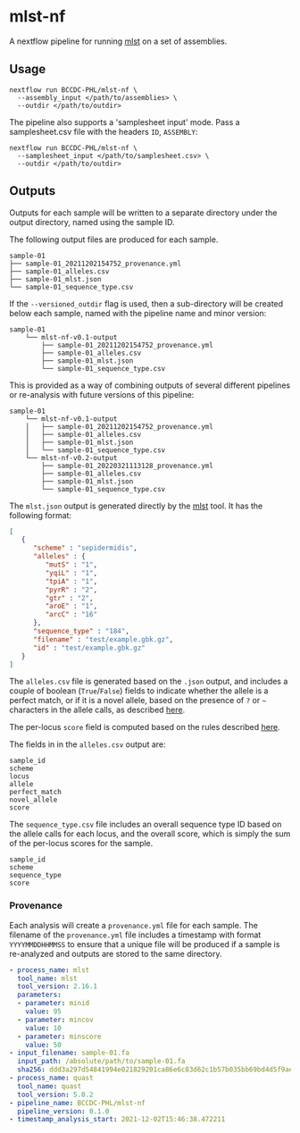 # mlst-nf
A nextflow pipeline for running [mlst](https://github.com/tseemann/mlst) on a set of assemblies.

## Usage

```
nextflow run BCCDC-PHL/mlst-nf \
  --assembly_input </path/to/assemblies> \
  --outdir </path/to/outdir>
```

The pipeline also supports a 'samplesheet input' mode. Pass a samplesheet.csv file with the headers `ID`, `ASSEMBLY`:

```
nextflow run BCCDC-PHL/mlst-nf \
  --samplesheet_input </path/to/samplesheet.csv> \
  --outdir </path/to/outdir>
```

## Outputs

Outputs for each sample will be written to a separate directory under the output directory, named using the sample ID.

The following output files are produced for each sample.

```
sample-01
├── sample-01_20211202154752_provenance.yml
├── sample-01_alleles.csv
├── sample-01_mlst.json
└── sample-01_sequence_type.csv
```

If the `--versioned_outdir` flag is used, then a sub-directory will be created below each sample, named with the pipeline name and minor version:

```
sample-01
    └── mlst-nf-v0.1-output
        ├── sample-01_20211202154752_provenance.yml
        ├── sample-01_alleles.csv     
        ├── sample-01_mlst.json	      
        └── sample-01_sequence_type.csv
```

This is provided as a way of combining outputs of several different pipelines or re-analysis with future versions of this pipeline:

```
sample-01
    └── mlst-nf-v0.1-output
    │   ├── sample-01_20211202154752_provenance.yml
    │   ├── sample-01_alleles.csv
    │   ├── sample-01_mlst.json
    │   └── sample-01_sequence_type.csv
    └── mlst-nf-v0.2-output
        ├── sample-01_20220321113128_provenance.yml
        ├── sample-01_alleles.csv
        ├── sample-01_mlst.json
        └── sample-01_sequence_type.csv
```

The `mlst.json` output is generated directly by the [mlst](https://github.com/tseemann/mlst) tool.
It has the following format:

```json
[
   {
      "scheme" : "sepidermidis",
      "alleles" : {
         "mutS" : "1",
         "yqiL" : "1",
         "tpiA" : "1",
         "pyrR" : "2",
         "gtr" : "2",
         "aroE" : "1",
         "arcC" : "16"
      },
      "sequence_type" : "184",
      "filename" : "test/example.gbk.gz",
      "id" : "test/example.gbk.gz"
   }
]
```

The `alleles.csv` file is generated based on the `.json` output, and includes a couple of boolean (`True`/`False`) fields to indicate
whether the allele is a perfect match, or if it is a novel allele, based on the presence of `?` or `~` characters in the allele calls, as described
[here](https://github.com/tseemann/mlst#missing-data).

The per-locus `score` field is computed based on the rules described [here](https://github.com/tseemann/mlst#scoring-system).

The fields in in the `alleles.csv` output are:

```
sample_id
scheme
locus
allele
perfect_match
novel_allele
score
```

The `sequence_type.csv` file includes an overall sequence type ID based on the allele calls for each locus, and the overall
score, which is simply the sum of the per-locus scores for the sample.

```
sample_id
scheme
sequence_type
score
```

### Provenance
Each analysis will create a `provenance.yml` file for each sample. The filename of the `provenance.yml` file includes
a timestamp with format `YYYYMMDDHHMMSS` to ensure that a unique file will be produced if a sample is re-analyzed and outputs
are stored to the same directory.

```yml
- process_name: mlst
  tool_name: mlst
  tool_version: 2.16.1
  parameters:
  - parameter: minid
    value: 95
  - parameter: mincov
    value: 10
  - parameter: minscore
    value: 50
- input_filename: sample-01.fa
  input_path: /absolute/path/to/sample-01.fa
  sha256: ddd3a297d54841994e021829201ca86e6c83d62c1b57b035bb69bd4d5f9ae279
- process_name: quast
  tool_name: quast
  tool_version: 5.0.2
- pipeline_name: BCCDC-PHL/mlst-nf
  pipeline_version: 0.1.0
- timestamp_analysis_start: 2021-12-02T15:46:38.472211
```
